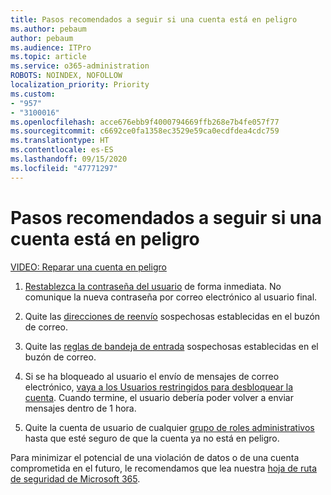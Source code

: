 ```yaml
---
title: Pasos recomendados a seguir si una cuenta está en peligro
ms.author: pebaum
author: pebaum
ms.audience: ITPro
ms.topic: article
ms.service: o365-administration
ROBOTS: NOINDEX, NOFOLLOW
localization_priority: Priority
ms.custom:
- "957"
- "3100016"
ms.openlocfilehash: acce676ebb9f4000794669ffb268e7b4fe057f77
ms.sourcegitcommit: c6692ce0fa1358ec3529e59ca0ecdfdea4cdc759
ms.translationtype: HT
ms.contentlocale: es-ES
ms.lasthandoff: 09/15/2020
ms.locfileid: "47771297"
---
```

# <a name="recommended-steps-to-take-if-an-account-is-compromised"></a>Pasos recomendados a seguir si una cuenta está en peligro

[VIDEO: Reparar una cuenta en peligro](https://www.microsoft.com/videoplayer/embed/RE2jvOb?pid=ocpVideo0-innerdiv-oneplayer&amp;postJsllMsg=true&amp;maskLevel=20&amp;autoplay=true)
  
1. [Restablezca la contraseña del usuario](https://docs.microsoft.com/microsoft-365/admin/add-users/reset-passwords) de forma inmediata. No comunique la nueva contraseña por correo electrónico al usuario final.

2. Quite las [direcciones de reenvío](https://docs.microsoft.com/microsoft-365/admin/email/configure-email-forwarding) sospechosas establecidas en el buzón de correo.

3. Quite las [reglas de bandeja de entrada](https://support.office.com/article/1433E3A0-7FB0-4999-B536-50E05CB67FED) sospechosas establecidas en el buzón de correo.

4. Si se ha bloqueado al usuario el envío de mensajes de correo electrónico, [vaya a los Usuarios restringidos para desbloquear la cuenta](https://protection.office.com/?hash=/restrictedusers). Cuando termine, el usuario debería poder volver a enviar mensajes dentro de 1 hora.

5. Quite la cuenta de usuario de cualquier [grupo de roles administrativos](https://docs.microsoft.com/microsoft-365/admin/add-users/assign-admin-roles) hasta que esté seguro de que la cuenta ya no está en peligro.

Para minimizar el potencial de una violación de datos o de una cuenta comprometida en el futuro, le recomendamos que lea nuestra [hoja de ruta de seguridad de Microsoft 365](https://docs.microsoft.com//office365/securitycompliance/security-roadmap).
  